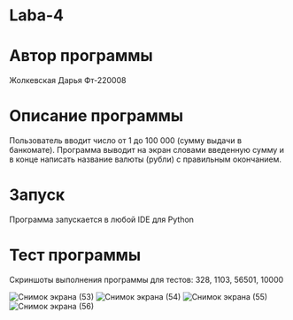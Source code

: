 # Laba-4
# Автор программы
Жолкевская Дарья Фт-220008
# Описание программы 
Пользователь вводит число от 1 до 100 000 (сумму выдачи в банкомате). 
Программа выводит на экран словами введенную сумму и в конце написать название валюты (рубли) с правильным окончанием. 

# Запуск
Программа запускается в любой IDE для Python

# Тест программы 
Скриншоты выполнения программы для тестов: 328, 1103, 56501, 10000

![Снимок экрана (53)](https://github.com/Zholkevskayaa/Laba-4/assets/163730600/3819711a-23ce-4101-894a-dd311899869e)
![Снимок экрана (54)](https://github.com/Zholkevskayaa/Laba-4/assets/163730600/64fcef40-2c83-46a4-87ac-0caae065f17e)
![Снимок экрана (55)](https://github.com/Zholkevskayaa/Laba-4/assets/163730600/af7675c2-c784-49a7-9d1f-31171fe706d2)
![Снимок экрана (56)](https://github.com/Zholkevskayaa/Laba-4/assets/163730600/9b52d627-276f-4bd1-8f42-99641170def5)
